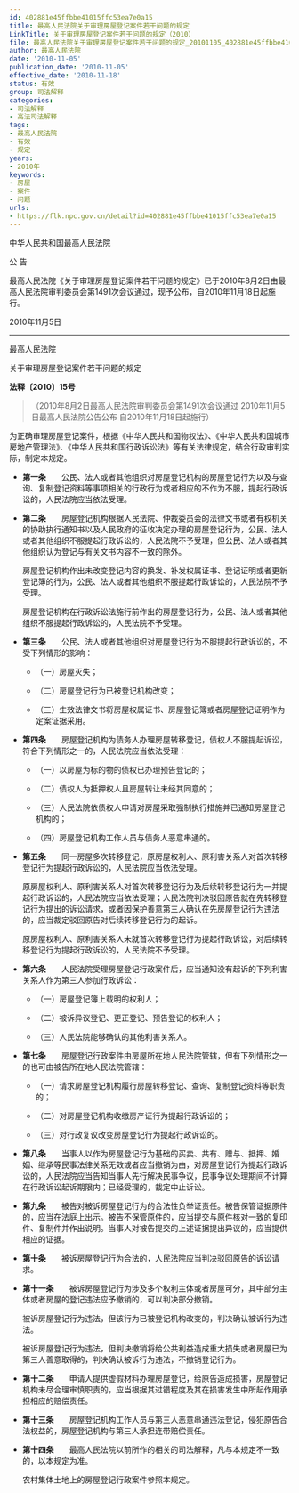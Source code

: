 ```yaml
---
id: 402881e45ffbbe41015ffc53ea7e0a15
title: 最高人民法院关于审理房屋登记案件若干问题的规定
LinkTitle: 关于审理房屋登记案件若干问题的规定（2010）
file: 最高人民法院关于审理房屋登记案件若干问题的规定_20101105_402881e45ffbbe41015ffc53ea7e0a15.docx
author: 最高人民法院
date: '2010-11-05'
publication_date: '2010-11-05'
effective_date: '2010-11-18'
status: 有效
group: 司法解释
categories:
- 司法解释
- 高法司法解释
tags:
- 最高人民法院
- 有效
- 规定
years:
- 2010年
keywords:
- 房屋
- 案件
- 问题
urls:
- https://flk.npc.gov.cn/detail?id=402881e45ffbbe41015ffc53ea7e0a15
---
```


中华人民共和国最高人民法院

公 告

最高人民法院《关于审理房屋登记案件若干问题的规定》已于2010年8月2日由最高人民法院审判委员会第1491次会议通过，现予公布，自2010年11月18日起施行。

2010年11月5日

---

最高人民法院

关于审理房屋登记案件若干问题的规定

**法释〔2010〕15号**

> （2010年8月2日最高人民法院审判委员会第1491次会议通过 2010年11月5日最高人民法院公告公布 自2010年11月18日起施行）

为正确审理房屋登记案件，根据《中华人民共和国物权法》、《中华人民共和国城市房地产管理法》、《中华人民共和国行政诉讼法》等有关法律规定，结合行政审判实际，制定本规定。

- **第一条**　　公民、法人或者其他组织对房屋登记机构的房屋登记行为以及与查询、复制登记资料等事项相关的行政行为或者相应的不作为不服，提起行政诉讼的，人民法院应当依法受理。

- **第二条**　　房屋登记机构根据人民法院、仲裁委员会的法律文书或者有权机关的协助执行通知书以及人民政府的征收决定办理的房屋登记行为，公民、法人或者其他组织不服提起行政诉讼的，人民法院不予受理，但公民、法人或者其他组织认为登记与有关文书内容不一致的除外。

  房屋登记机构作出未改变登记内容的换发、补发权属证书、登记证明或者更新登记簿的行为，公民、法人或者其他组织不服提起行政诉讼的，人民法院不予受理。

  房屋登记机构在行政诉讼法施行前作出的房屋登记行为，公民、法人或者其他组织不服提起行政诉讼的，人民法院不予受理。

- **第三条**　　公民、法人或者其他组织对房屋登记行为不服提起行政诉讼的，不受下列情形的影响：

  - （一）房屋灭失；

  - （二）房屋登记行为已被登记机构改变；

  - （三）生效法律文书将房屋权属证书、房屋登记簿或者房屋登记证明作为定案证据采用。

- **第四条**　　房屋登记机构为债务人办理房屋转移登记，债权人不服提起诉讼，符合下列情形之一的，人民法院应当依法受理：

  - （一）以房屋为标的物的债权已办理预告登记的；

  - （二）债权人为抵押权人且房屋转让未经其同意的；

  - （三）人民法院依债权人申请对房屋采取强制执行措施并已通知房屋登记机构的；

  - （四）房屋登记机构工作人员与债务人恶意串通的。

- **第五条**　　同一房屋多次转移登记，原房屋权利人、原利害关系人对首次转移登记行为提起行政诉讼的，人民法院应当依法受理。

  原房屋权利人、原利害关系人对首次转移登记行为及后续转移登记行为一并提起行政诉讼的，人民法院应当依法受理；人民法院判决驳回原告就在先转移登记行为提出的诉讼请求，或者因保护善意第三人确认在先房屋登记行为违法的，应当裁定驳回原告对后续转移登记行为的起诉。

  原房屋权利人、原利害关系人未就首次转移登记行为提起行政诉讼，对后续转移登记行为提起行政诉讼的，人民法院不予受理。

- **第六条**　　人民法院受理房屋登记行政案件后，应当通知没有起诉的下列利害关系人作为第三人参加行政诉讼：

  - （一）房屋登记簿上载明的权利人；

  - （二）被诉异议登记、更正登记、预告登记的权利人；

  - （三）人民法院能够确认的其他利害关系人。

- **第七条**　　房屋登记行政案件由房屋所在地人民法院管辖，但有下列情形之一的也可由被告所在地人民法院管辖：

  - （一）请求房屋登记机构履行房屋转移登记、查询、复制登记资料等职责的；

  - （二）对房屋登记机构收缴房产证行为提起行政诉讼的；

  - （三）对行政复议改变房屋登记行为提起行政诉讼的。

- **第八条**　　当事人以作为房屋登记行为基础的买卖、共有、赠与、抵押、婚姻、继承等民事法律关系无效或者应当撤销为由，对房屋登记行为提起行政诉讼的，人民法院应当告知当事人先行解决民事争议，民事争议处理期间不计算在行政诉讼起诉期限内；已经受理的，裁定中止诉讼。

- **第九条**　　被告对被诉房屋登记行为的合法性负举证责任。被告保管证据原件的，应当在法庭上出示。被告不保管原件的，应当提交与原件核对一致的复印件、复制件并作出说明。当事人对被告提交的上述证据提出异议的，应当提供相应的证据。

- **第十条**　　被诉房屋登记行为合法的，人民法院应当判决驳回原告的诉讼请求。

- **第十一条**　　被诉房屋登记行为涉及多个权利主体或者房屋可分，其中部分主体或者房屋的登记违法应予撤销的，可以判决部分撤销。

  被诉房屋登记行为违法，但该行为已被登记机构改变的，判决确认被诉行为违法。

  被诉房屋登记行为违法，但判决撤销将给公共利益造成重大损失或者房屋已为第三人善意取得的，判决确认被诉行为违法，不撤销登记行为。

- **第十二条**　　申请人提供虚假材料办理房屋登记，给原告造成损害，房屋登记机构未尽合理审慎职责的，应当根据其过错程度及其在损害发生中所起作用承担相应的赔偿责任。

- **第十三条**　　房屋登记机构工作人员与第三人恶意串通违法登记，侵犯原告合法权益的，房屋登记机构与第三人承担连带赔偿责任。

- **第十四条**　　最高人民法院以前所作的相关的司法解释，凡与本规定不一致的，以本规定为准。

  农村集体土地上的房屋登记行政案件参照本规定。
